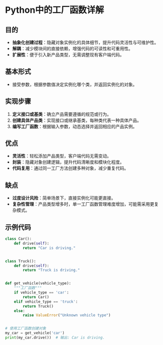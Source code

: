 # Python中的工厂函数详解

## 目的

- **抽象化创建过程**：隐藏对象实例化的具体细节，提升代码灵活性与可维护性。
- **解耦**：减少模块间的直接依赖，增强代码的可读性和可重用性。
- **扩展性**：便于引入新产品类型，无需调整现有客户端代码。

## 基本形式

- 接受参数，根据参数值决定实例化哪个类，并返回实例化的对象。

## 实现步骤

1. **定义接口或基类**：确立产品需要遵循的规范或行为。
2. **创建具体产品类**：实现接口或继承基类，每种类代表一种具体产品。
3. **编写工厂函数**：根据输入参数，动态选择并返回相应的产品实例。

## 优点

- **灵活性**：轻松添加产品类型，客户端代码无需变动。
- **封装**：隐藏对象创建逻辑，提升代码清晰度和模块化程度。
- **代码复用**：通过同一工厂方法创建多种对象，减少重复代码。

## 缺点

- **过度设计风险**：简单场景下，直接实例化可能更直接。
- **复杂性管理**：产品类型增多时，单一工厂函数管理难度增加，可能需采用更复杂模式。

## 示例代码
```python
class Car():
    def drive(self):
        return "Car is driving."


class Truck():
    def drive(self):
        return "Truck is driving."


def get_vehicle(vehicle_type):
    """工厂函数"""
    if vehicle_type == 'car':
        return Car()
    elif vehicle_type == 'truck':
        return Truck()
    else:
        raise ValueError("Unknown vehicle type")


# 使用工厂函数创建对象
my_car = get_vehicle('car')
print(my_car.drive())  # 输出: Car is driving.

```
